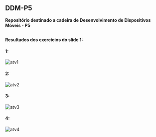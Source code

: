 ## DDM-P5

**Repositório destinado a cadeira de Desenvolvimento de Dispositivos Móveis - P5**
##

**Resultados dos exercícios do slide 1:**

#### 1:
![atv1](https://github.com/user-attachments/assets/1831a23d-752e-4528-98d1-4d8bf375b83e)

#### 2:
![atv2](https://github.com/user-attachments/assets/a27b99b0-d69d-489d-bfac-4caf46291c69)

#### 3:
![atv3](https://github.com/user-attachments/assets/1e979a1a-d093-4b4d-ba1a-be1a5e790eb5)

#### 4:
![atv4](https://github.com/user-attachments/assets/b2b372a2-6ae1-44cc-939e-6b256f5f9522)







